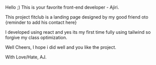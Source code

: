 Hello ;)
This is your favorite front-end developer - Ajiri.

This project fitclub is a landing page designed by my good friend oto {reminder to add his contact here}

I developed using react and yes its my first time fully using tailwind so forgive my class optimization.

Well Cheers, I hope i did well and you like the project.

With Love/Hate, AJ.
